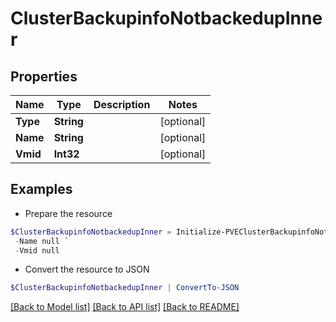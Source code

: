 # ClusterBackupinfoNotbackedupInner
## Properties

Name | Type | Description | Notes
------------ | ------------- | ------------- | -------------
**Type** | **String** |  | [optional] 
**Name** | **String** |  | [optional] 
**Vmid** | **Int32** |  | [optional] 

## Examples

- Prepare the resource
```powershell
$ClusterBackupinfoNotbackedupInner = Initialize-PVEClusterBackupinfoNotbackedupInner  -Type null `
 -Name null `
 -Vmid null
```

- Convert the resource to JSON
```powershell
$ClusterBackupinfoNotbackedupInner | ConvertTo-JSON
```

[[Back to Model list]](../README.md#documentation-for-models) [[Back to API list]](../README.md#documentation-for-api-endpoints) [[Back to README]](../README.md)

